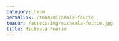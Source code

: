```yaml
---
category: team
permalink: /team/micheala-fourie
teaser: /assets/img/micheala-fourie.jpg
title: Micheala Fourie
---
```

